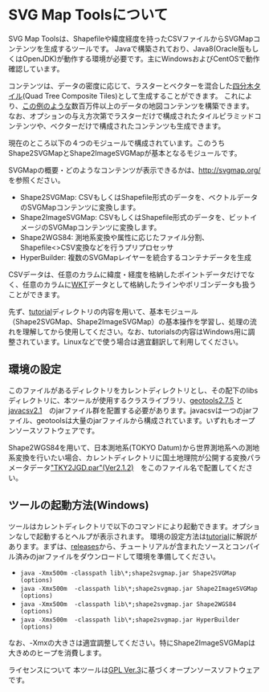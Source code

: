 # SVG Map Toolsについて

SVG Map Toolsは、Shapefileや緯度経度を持ったCSVファイルからSVGMapコンテンツを生成するツールです。
Javaで構築されており、Java8(Oracle版もしくはOpenJDK)が動作する環境が必要です。主にWindowsおよびCentOSで動作確認しています。

コンテンツは、データの密度に応じて、ラスターとベクターを混合した[四分木タイル](https://www.slideshare.net/totipalmate/tiling-51301496)(Quad Tree Composite Tiles)として生成することができます。
これにより、[この例のような](http://svgmap.org/devinfo/devkddi/lvl0.1/rev14/SVGMapper_r14.html#visibleLayer=worldcities&hiddenLayer=polygonAuthoringTester)数百万件以上のデータの地図コンテンツを構築できます。
なお、オプションの与え方次第でラスターだけで構成されたタイルピラミッドコンテンツや、ベクターだけで構成されたコンテンツも生成できます。

現在のところ以下の４つのモジュールで構成されています。このうちShape2SVGMapとShape2ImageSVGMapが基本となるモジュールです。

SVGMapの概要・どのようなコンテンツが表示できるかは、http://svgmap.org/ を参照ください。

* Shape2SVGMap: CSVもしくはShapefile形式のデータを、ベクトルデータのSVGMapコンテンツに変換します。
* Shape2ImageSVGMap: CSVもしくはShapefile形式のデータを、ビットイメージのSVGMapコンテンツに変換します。
* Shape2WGS84:  測地系変換や属性に応じたファイル分割、Shapefile<>CSV変換などを行うプリプロセッサ
* HyperBuilder: 複数のSVGMapレイヤーを統合するコンテナデータを生成

CSVデータは、任意のカラムに緯度・経度を格納したポイントデータだけでなく、任意のカラムに[WKT](https://ja.wikipedia.org/wiki/Well-known_text)データとして格納したラインやポリゴンデータも扱うことができます。

先ず、[tutorial](tutorial)ディレクトリの内容を用いて、基本モジュール（Shape2SVGMap、Shape2ImageSVGMap）の基本操作を学習し、処理の流れを理解してから使用してください。なお、tutorialsの内容はWindows用に調整されています。Linuxなどで使う場合は適宜翻訳して利用してください。

## 環境の設定
このファイルがあるディレクトリをカレントディレクトリとし、その配下のlibsディレクトリに、本ツールが使用するクラスライブラリ、[geotools2.7.5](https://sourceforge.net/projects/geotools/files/GeoTools%202.7%20Releases/2.7.5/) と [javacsv2.1](https://sourceforge.net/projects/javacsv/)　のjarファイル群を配置する必要があります。javacsvは一つのjarファイル、geotoolsは大量のjarファイルから構成されています。いずれもオープンソースソフトウェアです。

Shape2WGS84を用いて、日本測地系(TOKYO Datum)から世界測地系への測地系変換を行いたい場合、カレントディレクトリに国土地理院が公開する変換パラメータデータ["TKY2JGD.par"(Ver2.1.2)](http://www.gsi.go.jp/sokuchikijun/tky2jgd_download.html)　をこのファイル名で配置してください。

## ツールの起動方法(Windows)
ツールはカレントディレクトリで以下のコマンドにより起動できます。オプションなしで起動するとヘルプが表示されます。
環境の設定方法は[tutorial](tutorial)に解説があります。まずは、[releases](https://github.com/svgmap/svgMapTools/releases)から、チュートリアルが含まれたソースとコンパイル済みのjarファイルをダウンロードして環境を準備してください。

* `java -Xmx500m -classpath lib\*;shape2svgmap.jar Shape2SVGMap (options)`
* `java -Xmx500m  -classpath lib\*;shape2svgmap.jar Shape2ImageSVGMap (options)`
* `java -Xmx500m  -classpath lib\*;shape2svgmap.jar Shape2WGS84 (options)`
* `java -Xmx500m  -classpath lib\*;shape2svgmap.jar HyperBuilder (options)`

なお、-Xmxの大きさは適宜調整してください。特にShape2ImageSVGMapは大きめのヒープを消費します。

ライセンスについて
本ツールは[GPL Ver.3](LICENSE)に基づくオープンソースソフトウェアです。
